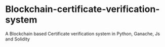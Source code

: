 # Blockchain-certificate-verification-system
A Blockchain based Certificate verification system in Python, Ganache, Js and Solidity
